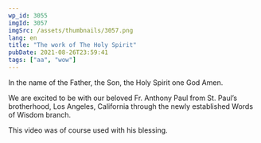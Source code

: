 ```yaml
---
wp_id: 3055
imgId: 3057
imgSrc: /assets/thumbnails/3057.png
lang: en
title: "The work of The Holy Spirit"
pubDate: 2021-08-26T23:59:41
tags: ["aa", "wow"]
---
```

<!-- page: 6 -->

<p>In the name of the Father, the Son, the Holy Spirit one God Amen.</p>
<p>We are excited to be with our beloved Fr. Anthony Paul from St. Paul&#8217;s brotherhood, Los Angeles, California through the newly established Words of Wisdom branch.</p>
<p>This video was of course used with his blessing.</p>
<p>&nbsp;</p>
